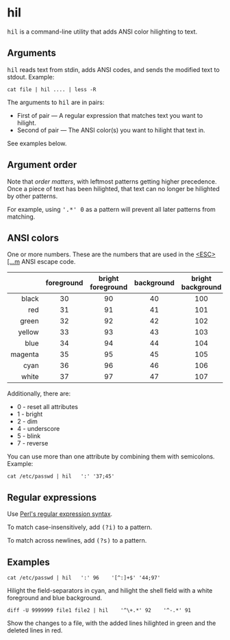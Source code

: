 # hil #

<tt>hil</tt> is a command-line utility that adds ANSI color hilighting to text.

## Arguments ##

<tt>hil</tt> reads text from stdin, adds ANSI codes, and sends the modified text to stdout.  Example:

    cat file | hil .... | less -R

The arguments to <tt>hil</tt> are in pairs:

* First of pair — A regular expression that matches text you want to hilight.
* Second of pair — The ANSI color(s) you want to hilight that text in.

See examples below.

## Argument order ##

Note that *order matters*, with leftmost patterns getting higher precedence.  Once a piece of text has been hilighted, that text can no longer be hilighted by other patterns.

For example, using <tt>'.*' 0</tt> as a pattern will prevent all later patterns from matching.

## ANSI colors ##

One or more numbers.  These are the numbers that are used in the [\<ESC\>\[...m](http://www.termsys.demon.co.uk/vtansi.htm#colors) ANSI escape code.

|         | foreground | bright foreground | background | bright background |
|--------:|:----------:|:-----------------:|:----------:|:-----------------:|
|   black |     30     |         90        |     40     |        100        |
|     red |     31     |         91        |     41     |        101        |
|   green |     32     |         92        |     42     |        102        |
|  yellow |     33     |         93        |     43     |        103        |
|    blue |     34     |         94        |     44     |        104        |
| magenta |     35     |         95        |     45     |        105        |
|    cyan |     36     |         96        |     46     |        106        |
|   white |     37     |         97        |     47     |        107        |

Additionally, there are:

* 0 - reset all attributes
* 1 - bright
* 2 - dim
* 4 - underscore 
* 5 - blink
* 7 - reverse

You can use more than one attribute by combining them with semicolons.  Example:

    cat /etc/passwd | hil   ':' '37;45'

## Regular expressions ##

Use [Perl's regular expression syntax](http://perldoc.perl.org/perlre.html).

To match case-insensitively, add <tt>(?i)</tt> to a pattern.

To match across newlines, add <tt>(?s)</tt> to a pattern.

## Examples ##

    cat /etc/passwd | hil   ':' 96    '[^:]+$' '44;97'

Hilight the field-separators in cyan, and hilight the shell field with a white foreground and blue background.

    diff -U 9999999 file1 file2 | hil    '^\+.*' 92    '^-.*' 91

Show the changes to a file, with the added lines hilighted in green and the deleted lines in red.
